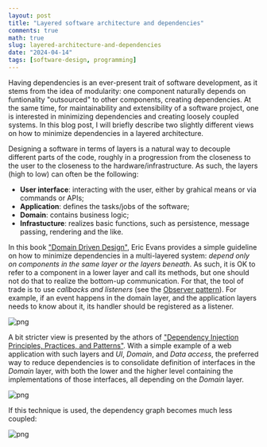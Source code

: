 ```yaml
---
layout: post
title: "Layered software architecture and dependencies"
comments: true
math: true
slug: layered-architecture-and-dependencies
date: "2024-04-14"
tags: [software-design, programming]
---
```


Having dependencies is an ever-present trait of software development, as it stems from the idea of modularity: one component naturally depends on funtionality "outsourced" to other components, creating dependencies. At the same time, for maintainability and extensibility of a software project, one is interested in minimizing dependencies and creating loosely coupled systems. In this blog post, I will briefly describe two slightly different views on how to minimize dependencies in a layered architecture.

Designing a software in terms of layers is a natural way to decouple different parts of the code, roughly in a progression from the closeness to the user to the closeness to the hardware/infrastructure. As such, the layers (high to low) can often be the following:

 * **User interface**: interacting with the user, either by grahical means or via commands or APIs;
 * **Application**: defines the tasks/jobs of the software;
 * **Domain**: contains business logic;
 * **Infrastucture**: realizes basic functions, such as persistence, message passing, rendering and the like.

In this book ["Domain Driven Design"](https://www.amazon.com/Domain-Driven-Design-Tackling-Complexity-Software/dp/0321125215), Eric Evans provides a simple guideline on how to minimize dependencies in a multi-layered system: *depend only on components in the same layer or the layers beneath*. As such, it is OK to refer to a component in a lower layer and call its methods, but one should not do that to realize the bottom-up communication. For that, the tool of trade is to use *callbacks and listeners* (see the [Observer pattern](https://refactoring.guru/design-patterns/observer)). For example, if an event happens in the domain layer, and the application layers needs to know about it, its handler should be registered as a listener.

![png](/layered-architecture-and-dependencies/layers.png)

A bit stricter view is presented by the athors of ["Dependency Injection Principles, Practices, and Patterns"](https://www.manning.com/books/dependency-injection-principles-practices-patterns). With a simple example of a web application with such layers and *UI*, *Domain*, and *Data access*, the preferred way to reduce dependencies is to consolidate definition of interfaces in the *Domain* layer, with both the lower and the higher level containing the implementations of those interfaces, all depending on the *Domain* layer.

![png](/layered-architecture-and-dependencies/loose_coupling_with_interfaces.png)

If this technique is used, the dependency graph becomes much less coupled:

![png](/layered-architecture-and-dependencies/tight_and_loose_coupling.png)